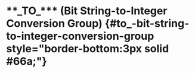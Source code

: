 # \*\*\_TO\_\*\*\* (Bit String-to-Integer Conversion Group) {#to_-bit-string-to-integer-conversion-group style="border-bottom:3px solid #66a;"}
